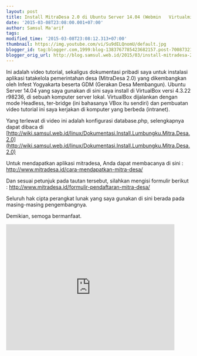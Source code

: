 ```yaml
---
layout: post
title: Install MitraDesa 2.0 di Ubuntu Server 14.04 (Webmin   Virtualmin)
date: '2015-03-08T23:08:00.001+07:00'
author: Samsul Ma'arif
tags: 
modified_time: '2015-03-08T23:08:12.313+07:00'
thumbnail: https://img.youtube.com/vi/Su9dELQnomU/default.jpg
blogger_id: tag:blogger.com,1999:blog-1383767785423682157.post-7008732123837296125
blogger_orig_url: http://blog.samsul.web.id/2015/03/install-mitradesa-20-di-ubuntu-server.html
---
```


Ini adalah video tutorial, sekaligus dokumentasi pribadi saya untuk instalasi aplikasi tatakelola pemerintahan desa (MitraDesa 2.0) yang dikembangkan oleh Infest Yogyakarta beserta GDM (Gerakan Desa Membangun). Ubuntu Server 14.04 yang saya gunakan di sini saya install di VirtualBox versi 4.3.22 r98236, di sebuah komputer server lokal. VirtualBox dijalankan dengan mode Headless, ter-bridge (ini bahasanya VBox itu sendiri) dan pembuatan video tutorial ini saya kerjakan di komputer yang berbeda (intranet).  

Yang terlewat di video ini adalah konfigurasi database.php, selengkapnya dapat dibaca di [http://wiki.samsul.web.id/linux/Dokumentasi.Install.Lumbungku.Mitra.Desa.2.0](http://wiki.samsul.web.id/linux/Dokumentasi.Install.Lumbungku.Mitra.Desa.2.0)  

Untuk mendapatkan aplikasi mitradesa, Anda dapat membacanya di sini : http://www.mitradesa.id/cara-mendapatkan-mitra-desa/  

Dan sesuai petunjuk pada tautan tersebut, silahkan mengisi formulir berikut : http://www.mitradesa.id/formulir-pendaftaran-mitra-desa/  

Seluruh hak cipta perangkat lunak yang saya gunakan di sini berada pada masing-masing pengembangnya.  

Demikian, semoga bermanfaat.  

<iframe allowfullscreen="" src="https://www.youtube.com/embed/Su9dELQnomU" width="459" height="344" frameborder="0"></iframe>
